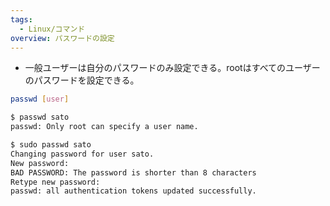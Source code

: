 ```yaml
---
tags:
  - Linux/コマンド
overview: パスワードの設定
---
```

- 一般ユーザーは自分のパスワードのみ設定できる。rootはすべてのユーザーのパスワードを設定できる。
```bash
passwd [user]

$ passwd sato
passwd: Only root can specify a user name.

$ sudo passwd sato
Changing password for user sato.
New password: 
BAD PASSWORD: The password is shorter than 8 characters
Retype new password: 
passwd: all authentication tokens updated successfully.
```
